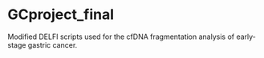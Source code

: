# GCproject_final
Modified DELFI scripts used for the cfDNA fragmentation analysis of early-stage gastric cancer.

